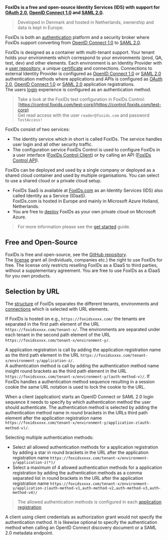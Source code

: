 **FoxIDs is a free and open-source Identity Services (IDS) with support for [OAuth 2.0](oauth-2.0.md), [OpenID Connect 1.0](oidc.md) and [SAML 2.0](saml-2.0.md).**

> Developed in Denmark and hosted in Netherlands, ownership and data is kept in Europe.

FoxIDs is both an [authentication](login.md) platform and a security broker where FoxIDs support converting from [OpenID Connect 1.0](oidc.md) to [SAML 2.0](saml-2.0.md).

FoxIDs is designed as a container with multi-tenant support. Your tenant holds your environments which correspond to your environments (prod, QA, test, dev) and other elements. 
Each environment is an Identity Provider with a [user repository](users.md), a unique [certificate](certificates.md) and connections.
Connections to external Identity Provider is configured as [OpenID Connect 1.0](auth-method-oidc.md) or [SAML 2.0](auth-method-saml-2.0.md) authentication methods where applications and APIs is configured as [OAuth 2.0](app-reg-oauth-2.0.md), [OpenID Connect 1.0](app-reg-oidc.md) or [SAML 2.0](app-reg-saml-2.0.md) application registrations.  
The users [login](login.md) experience is configured as an authentication method.

> Take a look at the FoxIDs test configuration in FoxIDs Control: [https://control.foxids.com/test-corp](https://control.foxids.com/test-corp)  
> Get read access with the user `reader@foxids.com` and password `TestAccess!`

FoxIDs consist of two services:

- The identity service which in short is called FoxIDs. The service handles user login and all other security traffic.
- The configuration service FoxIDs Control is used to configure FoxIDs in a user interface ([FoxIDs Control Client](control.md#foxids-control-client)) or by calling an API ([FoxIDs Control API](control.md#foxids-control-api)).

FoxIDs can be deployed and used by a single company or deployed as a shared cloud container and used by multiple organisations. 
You can select to use a shared cloud or a private cloud setup.

- FoxIDs SaaS is available at [FoxIDs.com](https://foxids.com) as an Identity Services (IDS) also called Identity as a Service (IDaaS).  
FoxIDs.com is hosted in Europe and mainly in Microsoft Azure Holland, Netherlands.
- You are free to [deploy](deployment.md) FoxIDs as your own private cloud on Microsoft Azure.

> For more information please see the [get started](get-started.md) guide.

## Free and Open-Source

FoxIDs is free and open-source, see the [GitHub repository](https://github.com/ITfoxtec/FoxIDs).  
The [license](https://github.com/ITfoxtec/FoxIDs/blob/master/LICENSE) grant all (individuals, companies etc.) the right to use FoxIDs for free. The license only restricts reselling FoxIDs as a IDaaS to third parties, without a supplementary agreement.
You are free to use FoxIDs as a IDaaS for you own products.

## Selection by URL
The [structure](foxids-inside.md#structure) of FoxIDs separates the different tenants, environments and [connections](connections.md) which is selected with URL elements. 

If FoxIDs is hosted on e.g., `https://foxidsxxxx.com/` the tenants are separated in the first path element of the URL `https://foxidsxxxx.com/tenant-x/`. 
The environments are separated under each tenant in the second path element of the URL `https://foxidsxxxx.com/tenant-x/environment-y/`.

A application registration is call by adding the application registration name as the third path element in the URL `https://foxidsxxxx.com/tenant-x/environment-y/application-z/`.  
A authentication method is call by adding the authentication method name insight round brackets as the third path element in the URL `https://foxidsxxxx.com/tenant-x/environment-y/(auth-method-v)/`. 
If FoxIDs handles a authentication method sequence resulting in a session cookie the same URL notation is used to lock the cookie to the URL.

When a client (application) starts an OpenID Connect or SAML 2.0 login sequence it needs to specify by which authentication method the user should authenticate. 
The authentication method is selected by adding the authentication method name in round brackets in the URLs third path element after the application registration name `https://foxidsxxxx.com/tenant-x/environment-y/application-z(auth-method-v)/`.  

Selecting multiple authentication methods:

- Select all allowed authentication methods for a application registration by adding a star in round brackets in the URL after the application registration name `https://foxidsxxxx.com/tenant-x/environment-y/application-z(*)/`
- Select a maximum of 4 allowed authentication methods for a application registration by adding the authentication methods as a comma separated list in round brackets 
  in the URL after the application registration name `https://foxidsxxxx.com/tenant-x/environment-y/application-z(auth-method-v1,auth-method-v2,auth-method-v3,auth-method-v4)/`

> The allowed authentication methods is configured in each [application registration](connections.md#application-registration).

A client using client credentials as authorization grant would not specify the authentication method. 
It is likewise optional to specify the authentication method when calling an OpenID Connect discovery document or a SAML 2.0 metadata endpoint.